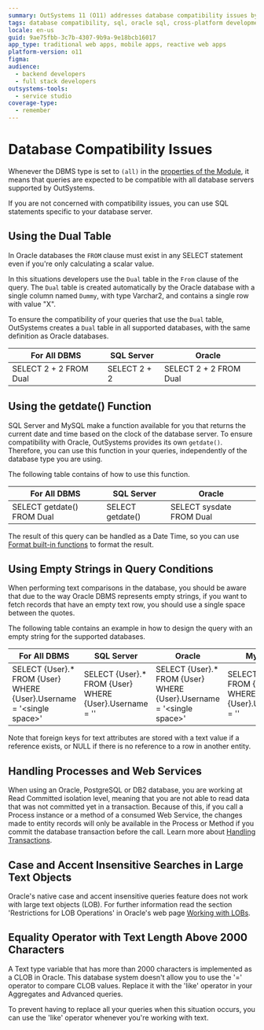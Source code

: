 ```yaml
---
summary: OutSystems 11 (O11) addresses database compatibility issues by standardizing SQL features and behaviors across different DBMS types.
tags: database compatibility, sql, oracle sql, cross-platform development, database functions
locale: en-us
guid: 9ae75fbb-3c7b-4307-9b9a-9e18bcb16017
app_type: traditional web apps, mobile apps, reactive web apps
platform-version: o11
figma:
audience:
  - backend developers
  - full stack developers
outsystems-tools:
  - service studio
coverage-type:
  - remember
---
```


# Database Compatibility Issues

Whenever the DBMS type is set to `(all)` in the [properties of the Module](<../../lang/auto/class-module.md>), it means that queries are expected to be compatible with all database servers supported by OutSystems.

If you are not concerned with compatibility issues, you can use SQL statements specific to your database server.

## Using the Dual Table

In Oracle databases the `FROM` clause must exist in any SELECT statement even if you're only calculating a scalar value.

In this situations developers use the `Dual` table in the `From` clause of the query. The `Dual` table is created automatically by the Oracle database with a single column named `Dummy`, with type Varchar2, and contains a single row with value "X".

To ensure the compatibility of your queries that use the `Dual` table, OutSystems creates a `Dual` table in all supported databases, with the same definition as Oracle databases.

| For All DBMS  |  SQL Server  |  Oracle |
| ---|---|--- |
| SELECT 2 + 2 FROM Dual  |  SELECT 2 + 2  |  SELECT 2 + 2 FROM Dual |
  
## Using the getdate() Function

SQL Server and MySQL make a function available for you that returns the current date and time based on the clock of the database server. To ensure compatibility with Oracle, OutSystems provides its own `getdate()`. Therefore, you can use this function in your queries, independently of the database type you are using.

The following table contains of how to use this function.

| For All DBMS  |  SQL Server  |  Oracle |
| ---|---|--- |
| SELECT getdate() FROM Dual  |  SELECT getdate()  |  SELECT sysdate FROM Dual |
  
The result of this query can be handled as a Date Time, so you can use [Format built-in functions](<../../lang/auto/builtinfunction-format.md#FormatDateTime>) to format the result.

## Using Empty Strings in Query Conditions

When performing text comparisons in the database, you should be aware that due to the way Oracle DBMS represents empty strings, if you want to fetch records that have an empty text row, you should use a single space between the quotes.

The following table contains an example in how to design the query with an empty string for the supported databases.

| For All DBMS  |  SQL Server  |  Oracle  |  MySQL |
| ---|---|---|--- |
| SELECT {User}.* <br/>FROM {User} <br/>WHERE {User}.Username = '&lt;single space&gt;'  |  SELECT {User}.* <br/>FROM {User} <br/>WHERE {User}.Username = ''  |  SELECT {User}.* <br/>FROM {User} <br/>WHERE {User}.Username = '&lt;single space&gt;'  |  SELECT {User}.* <br/>FROM {User} <br/>WHERE {User}.Username = '' |
  
Note that foreign keys for text attributes are stored with a text value if a reference exists, or NULL if there is no reference to a row in another entity.

## Handling Processes and Web Services

When using an Oracle, PostgreSQL or DB2 database, you are working at Read Committed isolation level, meaning that you are not able to read data that was not committed yet in a transaction. Because of this, if you call a Process instance or a method of a consumed Web Service, the changes made to entity records will only be available in the Process or Method if you commit the database transaction before the call. Learn more about [Handling Transactions](<handling-transactions.md>).

## Case and Accent Insensitive Searches in Large Text Objects

Oracle's native case and accent insensitive queries feature does not work with large text objects (LOB). For further information read the section 'Restrictions for LOB Operations' in Oracle's web page [Working with LOBs](<http://download.oracle.com/docs/cd/B28359_01/appdev.111/b28393/adlob_working.htm#i1006278>).

## Equality Operator with Text Length Above 2000 Characters

A Text type variable that has more than 2000 characters is implemented as a CLOB in Oracle. This database system doesn't allow you to use the '=' operator to compare CLOB values. Replace it with the 'like' operator in your Aggregates and Advanced queries.

To prevent having to replace all your queries when this situation occurs, you can use the 'like' operator whenever you're working with text.
